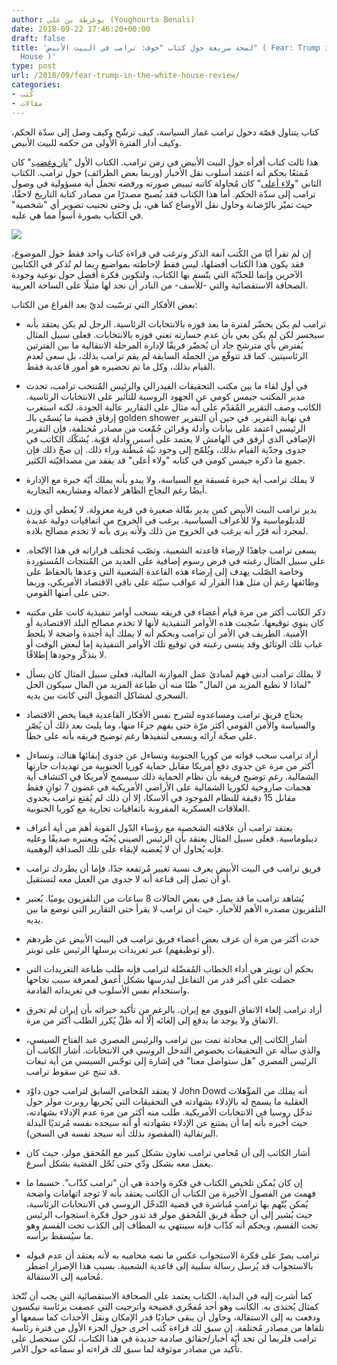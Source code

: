 ```yaml
---
author: يوغرطة بن علي (Youghourta Benali)
date: 2018-09-22 17:46:20+00:00
draft: false
title: 'لمحة سريعة حول كتاب "خوف: ترامب في البيت الأبيض" ( Fear: Trump in the White
  House )'
type: post
url: /2018/09/fear-trump-in-the-white-house-review/
categories:
- كُتب
- مقالات
---
```


كتاب يتناول قصّة دخول ترامب غمار السياسة، كيف ترشّح وكيف وصل إلى سدّة الحكم، وكيف أدار الفترة الأولى من حكمه للبيت الأبيض.




هذا ثالث كتاب أقرأه حول البيت الأبيض في زمن ترامب. الكتاب الأول "[نار وغضب](https://www.it-scoop.com/2018/01/fire-and-fury-inside-the-trump-white-house/)" كان مُمتعًا بحكم أنه اعتمد أسلوب نقل الأخبار (وربما بعض الطرائف) حول ترامب. الكتاب الثاني "[ولاء أعلى](https://www.it-scoop.com/2018/08/a-higher-loyalty-truth-lies-and-leadership-review/)" كان مُحاولة كاتبه تبييض صورته ورفضه تحمل أية مسؤولية في وصول ترامب إلى سدّة الحكم. أما هذا الكتاب فقد يُصبح مصدرًا من مصادر كتابة التاريخ لاحقًا، حيث تميّز بالرّصانة وحاول نقل الأوضاع كما هي، بل وحتى تجنيب تصوير أي "شخصية" في الكتاب بصورة أسوأ مما هي عليه.




[![](https://www.it-scoop.com/wp-content/uploads/2018/09/fear-trump-in-the-white-house.jpg)
](https://www.it-scoop.com/2018/09/fear-trump-in-the-white-house-review/fear-trump-in-the-white-house/)




إن لم تقرأ أيّا من الكُتب آنفة الذكر وترغب في قراءة كتاب واحد فقط حول الموضوع، فقد يكون هذا الكتاب أفضلها، ليس فقط لإحاطته بمواضيع ربما لم تُذكر في الكتابين الآخرين وإنما للجدّيّة التي يتّسم بها الكتاب، ولتكوين فكرة أفضل حول نوعية وجودة الصحافة الاستقصائية والتي -للأسف- من النادر أن نجد لها مثيلًا على الساحة العربية.




بعض الأفكار التي ترسّبت لديّ بعد الفراغ من الكتاب:




- ترامب لم يكن يحضّر لفترة ما بعد فوزه بالانتخابات الرئاسية. الرجل لم يكن يعتقد بأنه سيخسر لكن لم يكن يعي بأن عدم خسارته تعني فوزه بالانتخابات. فعلى سبيل المثال يُفترض بأي مترشح جاد أن يُحضّر فريقًا لإدارة المرحلة الانتقالية ما بين الفترتين الرئاسيتين. كما قد تتوقّع من الجملة السابقة لم يقم ترامب بذلك، بل سعى لعدم القيام بذلك، وكل ما تم تحضيره هو أمور قاعدية فقط.




- في أول لقاء ما بين مكتب التحقيقات الفيدرالي والرئيس المُنتخب ترامب، تحدث مدير المكتب جيمس كومي عن الجهود الروسية للتأثير على الانتخابات الرئاسية. الكاتب وصف التقرير المُقدّم على أنه مثال على التقارير عالية الجودة، لكنه استغرب إرفاق قضية ما يُسمّى بالـ golden shower في نهاية التقرير. في حين أن التقرير الرئيسي اعتمد على بيانات وأدلة وقرائن جُمّعت من مصادر مُختلفة، فإن التقرير الإضافي الذي أرفق في الهامش لا يعتمد على أسس وأدلة قوّية. يُشكّك الكاتب في جدوى وجدّية القيام بذلك، ويُلمّح إلى وجود نيّة مُبطّنة وراء ذلك. إن صحّ ذلك فإن جميع ما ذكره جيمس كومي في كتابه "ولاء أعلى" قد يفقد من مصداقيّته الكثير.




- لا يملك ترامب أية خبرة مُسبقة مع السياسة، ولا يبدو بأنه يملك أيّة خبرة مع الإدارة أيضًا رغم النجاح الظاهر لأعماله ومشاريعه التجارية.




- يدير ترامب البيت الأبيض كمن يدير بقّالة صغيرة في قرية معزولة. لا يُعطي أي وزن للدبلوماسية ولا للأعراف السياسية. يرغب في الخروج من اتفاقيات دولية عديدة لمجرد أنه قرّر أنه يرغب في الخروج من ذلك ولأنه يرى بأنه لا تخدم مصالح بلاده.




- يسعى ترامب جاهدًا لإرضاء قاعدته الشعبية، وتصّب مُختلف قراراته في هذا الاتّجاه. على سبيل المثال رغبته في فرض رسوم إضافية على العديد من المُنتجات المُستوردة وخاصة الصّلب يهدف إلى إرضاء هذه القاعدة الشعبية التي وعدها بالحفاظ على وظائفها رغم أن مثل هذا القرار له عواقب سيّئة على باقي الاقتصاد الأمريكي، وربما حتى على أمنها القومي.




- ذكر الكاتب أكثر من مرة قيام أعضاء في فريقه بسحب أوامر تنفيذية كانت على مكتبه كان ينوي توقيعها. سُحِبت هذه الأوامر التنفيذية لأنها لا تخدم مصالح البلد الاقتصادية أو الأمنية. الطريف في الأمر أن ترامب وبحكم أنه لا يملك أية أجندة واضحة لا يلحظ غياب تلك الوثائق وقد ينسى رغبته في توقيع تلك الأوامر التنفيذية إما لبعض الوقت أو لا يتذكّر وجودها إطلاقًا.




- لا يملك ترامب أدنى فهم لمبادئ عمل الموازنة المالية، فعلى سبيل المثال كان يسأل "لماذا لا نطبع المزيد من المال" ظنًا منه أن طباعة المزيد من المال سيكون الحل السحري لمشاكل التمويل التي كانت بين يديه.




- يحتاج فريق ترامب ومساعدوه لشرح نفس الأفكار القاعدية فيما يخص الاقتصاد والسياسة والأمن القومي أكثر مرّة حتى يفهم جزءًا منها، وما يلبث بعد ذلك أن يُصّر على صحّة آرائه ويسعى لتنفيذها رغم توضيح فريقه بأنه على خطأ.




- أراد ترامب سحب قواته من كوريا الجنوبية وتساءل عن جدوى إبقائها هناك، وتساءل أكثر من مرة عن جدوى دفع أمريكا مقابل حماية كوريا الجنوبية من تهديدات جارتها الشمالية. رغم توضيح فريقه بأن نظام الحماية ذلك سيسمح لأمريكا في اكتشاف أية هجمات صاروخية لكوريا الشمالية على الأراضي الأمريكية في غضون 7 ثوانٍ فقط مقابل 15 دقيقة للنظام الموجود في ألاسكا، إلا أن ذلك لم يُقنع ترامب بجدوى العلاقات العسكرية المقرونة باتفاقيات تجارية مع كوريا الجنوبية.




- يعتقد ترامب أن علاقته الشخصية مع رؤساء الدّول القوية أهم من أية أعراف ديبلوماسية. فعلى سبيل المثال يعتقد بأن الرئيس الصيني يُحبّه ويعتبره صديقًا وعليه فإنه يُحاول أن لا يُغضبه لإبقاء على تلك الصداقة الوهمية.




- فريق ترامب في البيت الأبيض يعرف نسبة تغيير مُرتفعة جدًا، فإما أن يطردك ترامب أو أن تصل إلى قناعة أنه لا جدوى من العمل معه لتستقيل.




- يُشاهد ترامب ما قد يصل في بعض الحالات 8 ساعات من التلفزيون يوميًا. يُعتبر التلفزيون مصدره الأهم للأخبار، حيث أن ترامب لا يقرأ حتى التقارير التي توضع ما بين يديه.




- حدث أكثر من مرة أن عرف بعض أعضاء فريق ترامب في البيت الأبيض عن طردهم (أو توظيفهم) عبر تغريدات يرسلها الرئيس على تويتر.




- بحكم أن تويتر هي أداء الخطاب المُفضّلة لترامب فإنه طلب طباعة التغريدات التي حصلت على أكبر قدر من التفاعل ليدرسها بشكل أعمق لمعرفة سبب نجاحها واستخدام نفس الأسلوب في تغريداته القادمة.




- أراد ترامب إلغاء الاتفاق النووي مع إيران. بالرغم من تأكيد خبرائه بأن إيران لم تخرق الاتفاق ولا يوجد ما يدفع إلى إلغائه إلّا أنه ظلّ يُكرر الطلب أكثر من مرة.




- أشار الكاتب إلى محادثة تمت بين ترامب والرئيس المصري عبد الفتاح السيسي، والذي سأله عن التحقيقات بخصوص التدخل الروسي في الانتخابات. أشار الكاتب أن الرئيس المصري "هل ستواصل معنا" في إشارة إلى توجّس السيسي من أية تبعات قد تنتج عن سقوط ترامب.




- لا يعتقد المُحامي السابق لترامب جون داوْد John Dowd أنه يملك من المؤّهلات العقلية ما يسمح له بالإدلاء بشهادته في التحقيقات التي يُجريها روبرت مولر حول تدخّل روسيا في الانتخابات الأمريكية. طلب منه أكثر من مرة عدم الإدلاء بشهادته، حيث أخبره بأنه إما أن يمتنع عن الإدلاء بشهادته أو أنه سيجده نفسه مُرتديًا البدلة البرتقالية (المقصود بذلك أنه سيجد نفسه في السجن).




- أشار الكاتب إلى أن مُحامي ترامب تعاون بشكل كبير مع المُحقق مولر، حيث كان يعمل معه بشكل ودّي حتى تُحّل القضية بشكل أسرع.




- إن كان يُمكن تلخيص الكتاب في فكرة واحدة هي أن "ترامب كذّاب". حسبما ما فهمت من الفصول الأخيرة من الكتاب أن الكاتب يعتقد بأنه لا توجد اتهامات واضحة يُمكن يُتّهم بها ترامب مُباشرة في قضية التّدخّل الروسي في الانتخابات الرئاسية، حيث يُشير إلى أن خطّة فريق المُحقق مولر قد تدور حول فكرة استجواب الرئيس تحت القسم، وبحكم أنه كذّاب فإنه سينتهي به المطاف إلى الكذب تحت القسم وهو ما سيُسقط برأسه.




- ترامب يصرّ على فكرة الاستجواب عكس ما نصه محاميه به لأنه يعتقد أن عدم قبوله بالاستجواب قد يُرسل رسالة سلبية إلى قاعدية الشعبية. بسبب هذا الإصرار اضطر مُحاميه إلى الاستقالة.




كما أشرت إليه في البداية، الكتاب يعتمد على الصحافة الاستقصائية التي يجب أن تُتّخذ كمثال يُحتذى به. الكاتب وهو أحد مُفجّري فضيحة واترجيت التي عصفت برئاسة نيكسون ودفعت به إلى الاستقالة، وحاول أن يبقى حياديًا قدر الإمكان ونقل الأحداث كما سمعها أو تلقاها من مصادر مُختلفة. إن سبق لك قراءة كُتب أخرى حول الجزء الأول من فترة رئاسة ترامب فلربما لن تجد أيّة أخبار/حقائق صادمة جديدة في هذا الكتاب، لكن ستحصل على تأكيد من مصادر موثوقة لما سبق لك قراءته أو سماعه حول الأمر.
